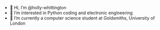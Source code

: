 - 👋 Hi, I’m @holly-whittington
- 👀 I’m interested in Python coding and electronic engineering 
- 🌱 I’m currently a computer science student at Goldsmiths, University of London

<!---
holly-whittington/holly-whittington is a ✨ special ✨ repository because its `README.md` (this file) appears on your GitHub profile.
You can click the Preview link to take a look at your changes.
--->
